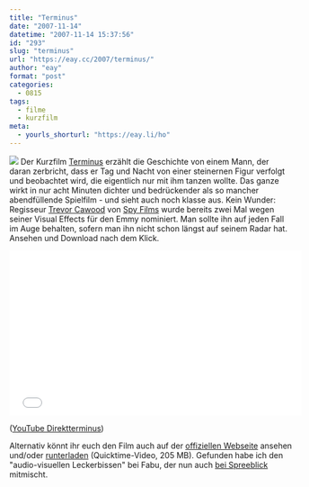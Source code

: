 ```yaml
---
title: "Terminus"
date: "2007-11-14"
datetime: "2007-11-14 15:37:56"
id: "293"
slug: "terminus"
url: "https://eay.cc/2007/terminus/"
author: "eay"
format: "post"
categories:
  - 0815
tags:
  - filme
  - kurzfilm
meta:
  - yourls_shorturl: "https://eay.li/ho"
---
```


![](/uploads/2007/terminus.jpg) Der Kurzfilm [Terminus](http://www.terminus-movie.com/) erzählt die Geschichte von einem Mann, der daran zerbricht, dass er Tag und Nacht von einer steinernen Figur verfolgt und beobachtet wird, die eigentlich nur mit ihm tanzen wollte. Das ganze wirkt in nur acht Minuten dichter und bedrückender als so mancher abendfüllende Spielfilm - und sieht auch noch klasse aus. Kein Wunder: Regisseur [Trevor Cawood](http://www.imdb.com/name/nm0147238/) von [Spy Films](http://www.spyfilms.com/) wurde bereits zwei Mal wegen seiner Visual Effects für den Emmy nominiert. Man sollte ihn auf jeden Fall im Auge behalten, sofern man ihn nicht schon längst auf seinem Radar hat. Ansehen und Download nach dem Klick.

<iframe width="520" height="293" src="//www.youtube.com/embed/Qe1_NdPw9ms" frameborder="0" allowfullscreen></iframe>

 ([YouTube Direktterminus](https://www.youtube.com/watch?v=Qe1_NdPw9ms))

Alternativ könnt ihr euch den Film auch auf der [offiziellen Webseite](http://www.terminus-movie.com/) ansehen und/oder [runterladen](http://www.terminus-movie.com/TERMINUS_FINAL_480_24.mov) (Quicktime-Video, 205 MB). Gefunden habe ich den "audio-visuellen Leckerbissen" bei Fabu, der nun auch [bei Spreeblick](http://www.spreeblick.com/2007/11/13/verfolgungswahn/) mitmischt.
